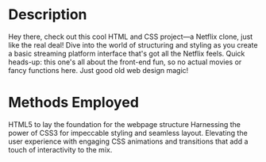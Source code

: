 # Description
Hey there, check out this cool HTML and CSS project—a Netflix clone, just like the real deal! Dive into the world of structuring and styling as you create a basic streaming platform interface that's got all the Netflix feels. Quick heads-up: this one's all about the front-end fun, so no actual movies or fancy functions here. Just good old web design magic!

# Methods Employed
HTML5 to lay the foundation for the webpage structure
Harnessing the power of CSS3 for impeccable styling and seamless layout. Elevating the user experience with engaging CSS animations and transitions that add a touch of interactivity to the mix.
